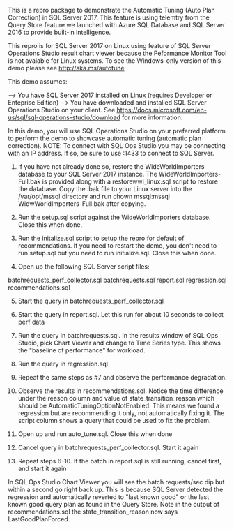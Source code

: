 This is a repro package to demonstrate the Automatic Tuning (Auto Plan Correction) in SQL Server 2017. This feature is using telemtry from the Query Store feature we launched with Azure SQL Database and SQL Server 2016 to provide built-in intelligence.

This repro is for SQL Server 2017 on Linux using feature of SQL Server Operations Studio result chart viewer because the Peformance Monitor Tool is not avaiable for Linux systems. To see the Windows-only version of this demo please see http://aka.ms/autotune

This demo assumes:

--> You have SQL Server 2017 installed on Linux (requires Developer or Enteprise Edition)
--> You have downloaded and installed SQL Server Operations Studio on your client. See https://docs.microsoft.com/en-us/sql/sql-operations-studio/download for more information.

In this demo, you will use SQL Operations Studio on your preferred platform to perform the demo to showcase automatic tuning (automatic plan correction). NOTE: To connect with SQL Ops Studio you may be connecting with an IP address. If so, be sure to use  <IP Address>:1433 to connect to SQL Server.

1. If you have not already done so, restore the WideWorldImporters database to your SQL Server 2017 instance. The WideWorldImporters-Full.bak is provided along with a restorewwi_linux.sql script to restore the database. Copy the .bak file to your Linux server into the /var/opt/mssql directory and run chown mssql:mssql WidwWorldImporters-Full.bak after copying.

2. Run the setup.sql script against the WideWorldImporters database. Close this when done.

3. Run the initalize.sql script to setup the repro for default of recommendations. If you need to restart the demo, you don't need to run setup.sql but you need to run initialize.sql. Close this when done.

4. Open up the following SQL Server script files:

batchrequests_perf_collector.sql
batchrequests.sql
report.sql
regression.sql
recommendations.sql

5. Start the query in batchrequests_perf_collector.sql

6. Start the query in report.sql. Let this run for about 10 seconds to collect perf data

7. Run the query in batchrequests.sql. In the results window of SQL Ops Studio, pick Chart Viewer and change to Time Series type. This shows the "baseline of performance" for workload.

8. Run the query in regression.sql

9. Repeat the same steps as #7 and observe the performance degradation.

10. Observe the results in recommendations.sql. Notice the time difference under the reason column and value of state_transition_reason which should be AutomaticTuningOptionNotEnabled. This means we found a regression but are recommending it only, not automatically fixing it. The script column shows a query that could be used to fix the problem.

11. Open up and run auto_tune.sql. Close this when done

12. Cancel query in  batchrequests_perf_collector.sql. Start it again

13. Repeat steps 6-10. If the batch in report.sql is still running, cancel first, and start it again

In SQL Ops Studio Chart Viewer you will see the batch requests/sec dip but within a second go right back up. This is because SQL Server detected the regression and automatically reverted to "last known good" or the last known good query plan as found in the Query Store. Note in the output of recommendations.sql the state_transition_reason now says LastGoodPlanForced.